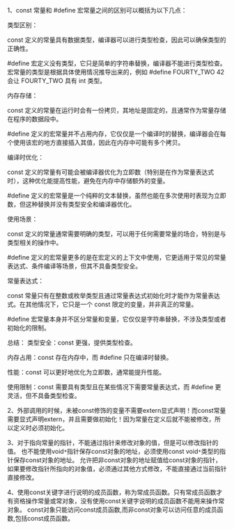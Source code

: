 1、const 常量和 #define 宏常量之间的区别可以概括为以下几点：

类型区别：

const 定义的常量具有数据类型，编译器可以进行类型检查，因此可以确保类型的正确性。

#define 宏定义没有类型，它只是简单的字符串替换，编译器不能进行类型检查。宏常量的类型是根据具体使用情况推导出来的，例如 #define FOURTY_TWO 42 会让 FOURTY_TWO 具有 int 类型。

内存存储：

const 定义的常量在运行时会有一份拷贝，其地址是固定的，且通常作为常量存储在程序的数据段中。

#define 定义的宏常量并不占用内存，它仅仅是一个编译时的替换，编译器会在每个使用该宏的地方直接插入其值，因此在内存中可能有多个拷贝。

编译时优化：

const 定义的常量有可能会被编译器优化为立即数（特别是在作为常量表达式时），这种优化能提高性能，避免在内存中存储额外的变量。

#define 定义的宏常量是一个纯粹的文本替换，虽然也能在多次使用时表现为立即数，但这种替换并没有类型安全和编译器优化。

使用场景：

const 定义的常量通常需要明确的类型，可以用于任何需要常量的场合，特别是与类型相关的操作中。

#define 定义的宏常量更多的是在宏定义的上下文中使用，它更适用于常见的常量表达式、条件编译等场景，但其不具备类型安全。

常量表达式：

const 常量只有在整数或枚举类型且通过常量表达式初始化时才能作为常量表达式。在其他情况下，它只是一个 const 限定的变量，并非真正的常量。

#define 宏常量本身并不区分常量和变量，它仅仅是字符串替换，不涉及类型或者初始化的限制。

总结：
类型安全：const 更强，提供类型检查。

内存占用：const 存在内存中，而 #define 只在编译时替换。

性能：const 可以更好地优化为立即数，通常能提升性能。

使用限制：const 需要具有类型且在某些情况下需要常量表达式，而 #define 更灵活，但不具备类型检查。

2、外部调用的时候，未被const修饰的变量不需要extern显式声明！而const常量需要显式声明extern，并且需要做初始化！因为常量在定义后就不能被修改，所以定义时必须初始化。

3、对于指向常量的指针，不能通过指针来修改对象的值，但是可以修改指针的值。
也不能使用void`*`指针保存const对象的地址，必须使用const void`*`类型的指针保存const对象的地址。
允许把非const对象的地址赋值给const对象的指针，如果要修改指针所指向的对象值，必须通过其他方式修改，不能直接通过当前指针直接修改。

4、使用const关键字进行说明的成员函数，称为常成员函数。只有常成员函数才有资格操作常量或常对象，没有使用const关键字说明的成员函数不能用来操作常对象。
const对象只能访问const成员函数,而非const对象可以访问任意的成员函数,包括const成员函数。